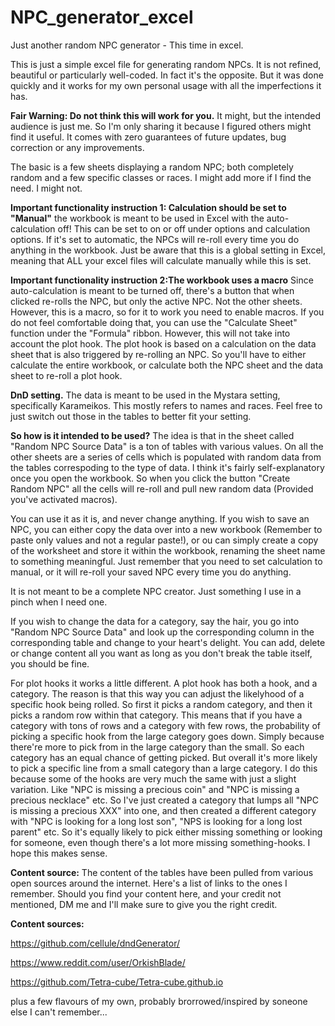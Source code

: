 # NPC_generator_excel
Just another random NPC generator - This time in excel.

This is just a simple excel file for generating random NPCs. It is not refined, beautiful or particularly well-coded. In fact it's the opposite. But it was done quickly and it works for my own personal usage with all the imperfections it has.

**Fair Warning: Do not think this will work for you.** It might, but the intended audience is just me. So I'm only sharing it because I figured others might find it useful. It comes with zero guarantees of future updates, bug correction or any improvements.

The basic is a few sheets displaying a random NPC; both completely random and a few specific classes or races. I might add more if I find the need. I might not.

**Important functionality instruction 1: Calculation should be set to "Manual"** the workbook is meant to be used in Excel with the auto-calculation off! This can be set to on or off under options and calculation options. If it's set to automatic, the NPCs will re-roll every time you do anything in the workbook. Just be aware that this is a global setting in Excel, meaning that ALL your excel files will calculate manually while this is set.

**Important functionality instruction 2:The workbook uses a macro** Since auto-calculation is meant to be turned off, there's a button that when clicked re-rolls the NPC, but only the active NPC. Not the other sheets. However, this is a macro, so for it to work you need to enable macros. If you do not feel comfortable doing that, you can use the "Calculate Sheet" function under the "Formula" ribbon. However, this will not take into account the plot hook. The plot hook is based on a calculation on the data sheet that is also triggered by re-rolling an NPC. So you'll have to either calculate the entire workbook, or calculate both the NPC sheet and the data sheet to re-roll a plot hook.

**DnD setting.** The data is meant to be used in the Mystara setting, specifically Karameikos. This mostly refers to names and races. Feel free to just switch out those in the tables to better fit your setting.

**So how is it intended to be used?** The idea is that in the sheet called "Random NPC Source Data" is a ton of tables with various values. On all the other sheets are a series of cells which is populated with random data from the tables correspoding to the type of data. I think it's fairly self-explanatory once you open the workbook. So when you click the button "Create Random NPC" all the cells will re-roll and pull new random data (Provided you've activated macros).

You can use it as it is, and never change anything. If you wish to save an NPC, you can either copy the data over into a new workbook (Remember to paste only values and not a regular paste!), or ou can simply create a copy of the worksheet and store it within the workbook, renaming the sheet name to something meaningful. Just remember that you need to set calculation to manual, or it will re-roll your saved NPC every time you do anything.

It is not meant to be a complete NPC creator. Just something I use in a pinch when I need one.

If you wish to change the data for a category, say the hair, you go into "Random NPC Source Data" and look up the corresponding column in the corresponding table and change to your heart's delight. You can add, delete or change content all you want as long as you don't break the table itself, you should be fine.

For plot hooks it works a little different. A plot hook has both a hook, and a category. The reason is that this way you can adjust the likelyhood of a specific hook being rolled. So first it picks a random category, and then it picks a random row within that category. This means that if you have a category with tons of rows and a category with few rows, the probability of picking a specific hook from the large category goes down. Simply because there're more to pick from in the large category than the small. So each category has an equal chance of getting picked. But overall it's more likely to pick a specific line from a small category than a large category. I do this because some of the hooks are very much the same with just a slight variation. Like "NPC is missing a precious coin" and "NPC is missing a precious necklace" etc. So I've just created a category that lumps all "NPC is missing a precious XXX" into one, and then created a different category with "NPC is looking for a long lost son", "NPS is looking for a long lost parent" etc. So it's equally likely to pick either missing something or looking for someone, even though there's a lot more missing something-hooks. I hope this makes sense.

**Content source:** The content of the tables have been pulled from various open sources around the internet. Here's a list of links to the ones I remember. Should you find your content here, and your credit not mentioned, DM me and I'll make sure to give you the right credit.

**Content sources:**

https://github.com/cellule/dndGenerator/

https://www.reddit.com/user/OrkishBlade/

https://github.com/Tetra-cube/Tetra-cube.github.io

plus a few flavours of my own, probably brorrowed/inspired by soneone else I can't remember...
